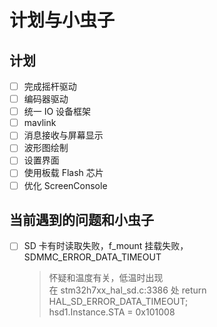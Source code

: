 # 计划与小虫子

## 计划
- [ ] 完成摇杆驱动
- [ ] 编码器驱动
- [ ] 统一 IO 设备框架
- [ ] mavlink
- [ ] 消息接收与屏幕显示
- [ ] 波形图绘制
- [ ] 设置界面
- [ ] 使用板载 Flash 芯片
- [ ] 优化 ScreenConsole

## 当前遇到的问题和小虫子
- [ ] SD 卡有时读取失败，f_mount 挂载失败，SDMMC_ERROR_DATA_TIMEOUT
    > 怀疑和温度有关，低温时出现  
    > 在 stm32h7xx_hal_sd.c:3386 处 return HAL_SD_ERROR_DATA_TIMEOUT;  
    > hsd1.Instance.STA = 0x101008